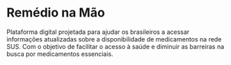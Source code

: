 # Remédio na Mão
Plataforma digital projetada para ajudar os brasileiros a acessar informações atualizadas sobre a disponibilidade de medicamentos na rede SUS. Com o objetivo de facilitar o acesso à saúde e diminuir as barreiras na busca por medicamentos essenciais.
